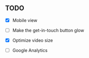 ## TODO

- [x] Mobile view
- [ ] Make the get-in-touch button glow
- [x] Optimize video size
- [ ] Google Analytics



